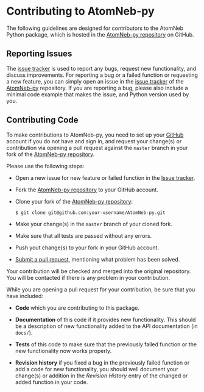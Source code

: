 # Contributing to AtomNeb-py

The following guidelines are designed for contributors to the AtomNeb Python package, which is 
hosted in the [AtomNeb-py repository](https://github.com/atomneb/AtomNeb-py) on GitHub. 

## Reporting Issues

The [issue tracker](https://github.com/atomneb/AtomNeb-py/issues) is used to report any bugs, request new functionality, and discuss improvements. 
For reporting a bug or a failed function or requesting a new feature, you can simply open an issue 
in the [issue tracker](https://github.com/atomneb/AtomNeb-py/issues) of the 
[AtomNeb-py](https://github.com/atomneb/AtomNeb-py) repository. If you are reporting a bug, please also include a minimal code
example that makes the issue, and Python version used by you.

## Contributing Code

To make contributions to AtomNeb-py, you need to set up your [GitHub](https://github.com) 
account if you do not have and sign in, and request your change(s) or contribution via 
opening a pull request against the ``master``
branch in your fork of the [AtomNeb-py repository](https://github.com/atomneb/AtomNeb-py). 

Please use the following steps:

- Open a new issue for new feature or failed function in the [Issue tracker](https://github.com/atomneb/AtomNeb-py/issues).
- Fork the [AtomNeb-py repository](https://github.com/atomneb/AtomNeb-py) to your GitHub account.
- Clone your fork of the [AtomNeb-py repository](https://github.com/atomneb/AtomNeb-py):

      $ git clone git@github.com:your-username/AtomNeb-py.git
      
- Make your change(s) in the `master` branch of your cloned fork.
- Make sure that all tests are passed without any errors.
- Push yout change(s) to your fork in your GitHub account.
- [Submit a pull request][pr], mentioning what problem has been solved.

[pr]: https://github.com/atomneb/AtomNeb-py/compare/

Your contribution will be checked and merged into the original repository. You will be contacted if there is any problem in your contribution.

While you are opening a pull request for your contribution, be sure that you have included:

* **Code** which you are contributing to this package.

* **Documentation** of this code if it provides new functionality. This should be a
  description of new functionality added to the API documentation (in ``docs/``). 

- **Tests** of this code to make sure that the previously failed function or the new functionality now works properly.

- **Revision history** if you fixed a bug in the previously failed function or add a code for new functionality, you should
well document your change(s) or addition in the *Revision History* entry of the changed or added function in your code.

